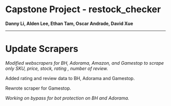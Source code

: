 
# Capstone Project - restock_checker 
**Danny Li, Alden Lee, Ethan Tam, Oscar Andrade, David Xue**

** **

# Update Scrapers

*Modified webscrapers for BH, Adorama, Amazon, and Gamestop to scrape only SKU, price, stock, rating , number of review.*

Added rating and review data to BH, Adorama and Gamestop.

Rewrote scraper for Gamestop.

*Working on bypass for bot protection on BH and Adorama.*

